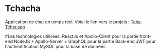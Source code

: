 # Tchacha
Application de chat en temps réel.
Voici le lien vers le projets :
[Tcha-Tcher.app](https://compassionate-meninsky-2b1c85.netlify.app/)

#Les technologies utilisées:
ReactJs et Apollo-Client pour la partie front-end
NodeJS + Apollo-Server + GraphQL pour la partie Back-end
JWT pour l'authentification
MySQL pour la base de données
